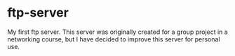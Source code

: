 ftp-server
==========

My first ftp server. This server was originally created for a group project in a networking course, but I have decided to improve this server for personal use.
